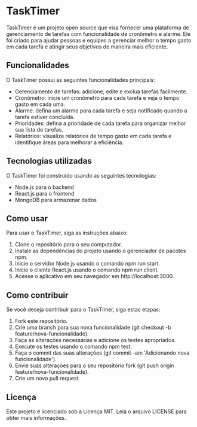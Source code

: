 # TaskTimer

TaskTimer é um projeto open source que visa fornecer uma plataforma de gerenciamento de tarefas com funcionalidade de cronômetro e alarme. Ele foi criado para ajudar pessoas e equipes a gerenciar melhor o tempo gasto em cada tarefa e atingir seus objetivos de maneira mais eficiente.

## Funcionalidades

O TaskTimer possui as seguintes funcionalidades principais:

- Gerenciamento de tarefas: adicione, edite e exclua tarefas facilmente.
- Cronômetro: inicie um cronômetro para cada tarefa e veja o tempo gasto em cada uma.
- Alarme: defina um alarme para cada tarefa e seja notificado quando a tarefa estiver concluída.
- Prioridades: defina a prioridade de cada tarefa para organizar melhor sua lista de tarefas.
- Relatórios: visualize relatórios de tempo gasto em cada tarefa e identifique áreas para melhorar a eficiência.

## Tecnologias utilizadas

O TaskTimer foi construído usando as seguintes tecnologias:

- Node.js para o backend
- React.js para o frontend
- MongoDB para armazenar dados

## Como usar

Para usar o TaskTimer, siga as instruções abaixo:

1. Clone o repositório para o seu computador.
2. Instale as dependências do projeto usando o gerenciador de pacotes npm.
3. Inicie o servidor Node.js usando o comando npm run start.
4. Inicie o cliente React.js usando o comando npm run client.
5. Acesse o aplicativo em seu navegador em http://localhost:3000.

## Como contribuir

Se você deseja contribuir para o TaskTimer, siga estas etapas:

1. Fork este repositório.
2. Crie uma branch para sua nova funcionalidade (git checkout -b feature/nova-funcionalidade).
3. Faça as alterações necessárias e adicione os testes apropriados.
4. Execute os testes usando o comando npm test.
5. Faça o commit das suas alterações (git commit -am 'Adicionando nova funcionalidade').
6. Envie suas alterações para o seu repositório fork (git push origin feature/nova-funcionalidade).
7. Crie um novo pull request.

## Licença

Este projeto é licenciado sob a Licença MIT. Leia o arquivo LICENSE para obter mais informações.
